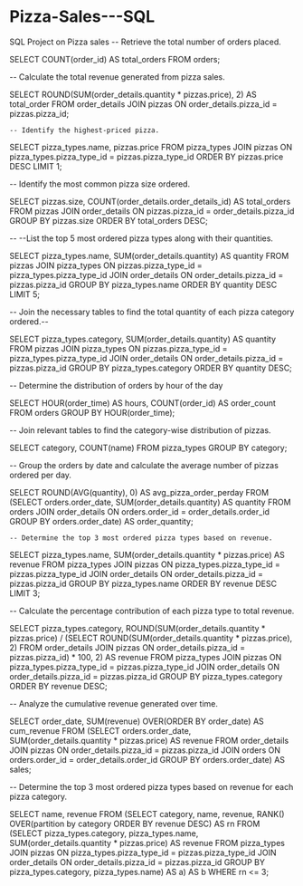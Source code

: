 # Pizza-Sales---SQL
SQL Project on Pizza sales 
-- Retrieve the total number of orders placed.

SELECT COUNT(order_id) AS total_orders
FROM orders;


-- Calculate the total revenue generated from pizza sales.

SELECT 
    ROUND(SUM(order_details.quantity * pizzas.price),
            2) AS total_order
FROM
    order_details
        JOIN
    pizzas ON order_details.pizza_id = pizzas.pizza_id;
    
    
    -- Identify the highest-priced pizza.

SELECT 
    pizza_types.name, pizzas.price
FROM
    pizza_types
        JOIN
    pizzas ON pizza_types.pizza_type_id = pizzas.pizza_type_id
ORDER BY pizzas.price DESC
LIMIT 1; 


-- Identify the most common pizza size ordered.

SELECT 
    pizzas.size,
    COUNT(order_details.order_details_id) AS total_orders
FROM
    pizzas
        JOIN
    order_details ON pizzas.pizza_id = order_details.pizza_id
GROUP BY pizzas.size
ORDER BY total_orders DESC;



-- --List the top 5 most ordered pizza types along with their quantities.

SELECT 
    pizza_types.name, SUM(order_details.quantity) AS quantity
FROM
    pizzas
        JOIN
    pizza_types ON pizzas.pizza_type_id = pizza_types.pizza_type_id
        JOIN
    order_details ON order_details.pizza_id = pizzas.pizza_id
GROUP BY pizza_types.name
ORDER BY quantity DESC
LIMIT 5;


-- Join the necessary tables to find the total quantity of each pizza category ordered.-- 

SELECT 
    pizza_types.category,
    SUM(order_details.quantity) AS quantity
FROM
    pizzas
        JOIN
    pizza_types ON pizzas.pizza_type_id = pizza_types.pizza_type_id
        JOIN
    order_details ON order_details.pizza_id = pizzas.pizza_id
GROUP BY pizza_types.category
ORDER BY quantity DESC;


-- Determine the distribution of orders by hour of the day

SELECT 
    HOUR(order_time) AS hours, COUNT(order_id) AS order_count
FROM
    orders
GROUP BY HOUR(order_time);


-- Join relevant tables to find the category-wise distribution of pizzas.

SELECT 
    category, COUNT(name)
FROM
    pizza_types
GROUP BY category; 


-- Group the orders by date and calculate the average number of pizzas ordered per day.

SELECT 
    ROUND(AVG(quantity), 0) AS avg_pizza_order_perday
FROM
    (SELECT 
        orders.order_date, SUM(order_details.quantity) AS quantity
    FROM
        orders
    JOIN order_details ON orders.order_id = order_details.order_id
    GROUP BY orders.order_date) AS order_quantity;
    
    
    -- Determine the top 3 most ordered pizza types based on revenue.

SELECT 
    pizza_types.name,
    SUM(order_details.quantity * pizzas.price) AS revenue
FROM
    pizza_types
        JOIN
    pizzas ON pizza_types.pizza_type_id = pizzas.pizza_type_id
        JOIN
    order_details ON order_details.pizza_id = pizzas.pizza_id
GROUP BY pizza_types.name
ORDER BY revenue DESC
LIMIT 3;


-- Calculate the percentage contribution of each pizza type to total revenue.

SELECT 
    pizza_types.category,
    ROUND(SUM(order_details.quantity * pizzas.price) / (SELECT 
                    ROUND(SUM(order_details.quantity * pizzas.price),
                                2)
                FROM
                    order_details
                        JOIN
                    pizzas ON order_details.pizza_id = pizzas.pizza_id) * 100,
            2) AS revenue
FROM
    pizza_types
        JOIN
    pizzas ON pizza_types.pizza_type_id = pizzas.pizza_type_id
        JOIN
    order_details ON order_details.pizza_id = pizzas.pizza_id
GROUP BY pizza_types.category
ORDER BY revenue DESC;


-- Analyze the cumulative revenue generated over time.

SELECT order_date, SUM(revenue) OVER(ORDER BY order_date) AS cum_revenue
FROM
(SELECT orders.order_date,
SUM(order_details.quantity * pizzas.price) AS revenue
FROM order_details JOIN pizzas 
ON order_details.pizza_id = pizzas.pizza_id
JOIN orders
ON orders.order_id = order_details.order_id
GROUP BY orders.order_date) AS sales;


-- Determine the top 3 most ordered pizza types based on revenue for each pizza category.

SELECT name, revenue
FROM
(SELECT category, name, revenue,
RANK() OVER(partition by category ORDER BY revenue DESC) AS rn
FROM
(SELECT pizza_types.category, pizza_types.name,
SUM(order_details.quantity * pizzas.price) AS revenue
FROM pizza_types JOIN pizzas
ON pizza_types.pizza_type_id = pizzas.pizza_type_id
JOIN order_details
ON order_details.pizza_id = pizzas.pizza_id
GROUP BY pizza_types.category, pizza_types.name) AS a) AS b
WHERE rn <= 3; 
